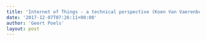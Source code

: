 ```yaml
---
title: 'Internet of Things - a technical perspective (Koen Van Vaerenbergh - MEA)'
date: '2017-12-07T07:26:11+00:00'
author: 'Geert Poels'
layout: post
---
```



